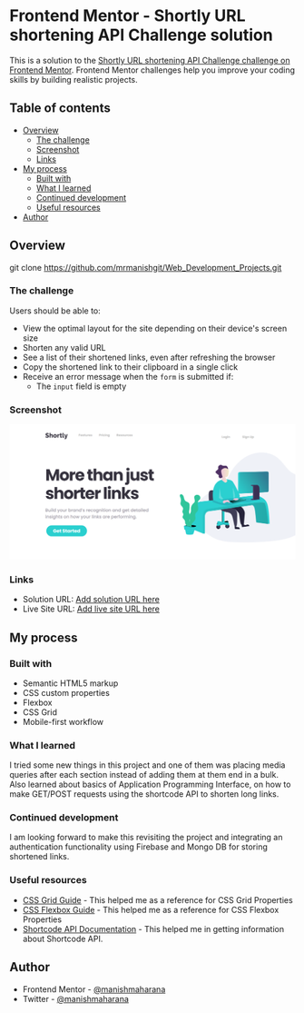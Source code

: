 # Frontend Mentor - Shortly URL shortening API Challenge solution

This is a solution to the [Shortly URL shortening API Challenge challenge on Frontend Mentor](https://www.frontendmentor.io/challenges/url-shortening-api-landing-page-2ce3ob-G). Frontend Mentor challenges help you improve your coding skills by building realistic projects. 

## Table of contents

- [Overview](#overview)
  - [The challenge](#the-challenge)
  - [Screenshot](#screenshot)
  - [Links](#links)
- [My process](#my-process)
  - [Built with](#built-with)
  - [What I learned](#what-i-learned)
  - [Continued development](#continued-development)
  - [Useful resources](#useful-resources)
- [Author](#author)

## Overview
git clone https://github.com/mrmanishgit/Web_Development_Projects.git
### The challenge

Users should be able to:

- View the optimal layout for the site depending on their device's screen size
- Shorten any valid URL
- See a list of their shortened links, even after refreshing the browser
- Copy the shortened link to their clipboard in a single click
- Receive an error message when the `form` is submitted if:
  - The `input` field is empty

### Screenshot

![](./screenshot.png)

### Links

- Solution URL: [Add solution URL here](https://your-solution-url.com)
- Live Site URL: [Add live site URL here](https://your-live-site-url.com)

## My process

### Built with

- Semantic HTML5 markup
- CSS custom properties
- Flexbox
- CSS Grid
- Mobile-first workflow

### What I learned

I tried some new things in this project and one of them was placing media queries after each section instead of adding them at them end in
a bulk.
Also learned about basics of Application Programming Interface, on how to make GET/POST requests
using the shortcode API to shorten long links.

### Continued development

I am looking forward to make this revisiting the project and integrating an authentication functionality using Firebase and Mongo DB for
storing shortened links.

### Useful resources

- [CSS Grid Guide](https://css-tricks.com/snippets/css/complete-guide-grid/) - This helped me as a reference for CSS Grid Properties
- [CSS Flexbox Guide](https://css-tricks.com/snippets/css/a-guide-to-flexbox/) - This helped me as a reference for CSS Flexbox Properties
- [Shortcode API Documentation](https://shrtco.de/docs/) - This helped me in getting information about Shortcode API.

## Author

- Frontend Mentor - [@manishmaharana](https://www.frontendmentor.io/profile/manish-maharana720)
- Twitter - [@manishmaharana](https://twitter.com/manishmaharana72052)
